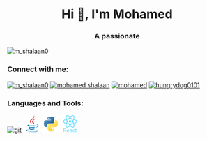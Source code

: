 <h1 align="center">Hi 👋, I'm Mohamed</h1>
<h3 align="center">A passionate</h3>

<p align="left"> <a href="https://twitter.com/m_shalaan0" target="blank"><img src="https://img.shields.io/twitter/follow/m_shalaan0?logo=twitter&style=for-the-badge" alt="m_shalaan0" /></a> </p>

<h3 align="left">Connect with me:</h3>
<p align="left">
<a href="https://twitter.com/m_shalaan0" target="blank"><img align="center" src="https://raw.githubusercontent.com/rahuldkjain/github-profile-readme-generator/master/src/images/icons/Social/twitter.svg" alt="m_shalaan0" height="30" width="40" /></a>
<a href="https://linkedin.com/in/mohamed shalaan" target="blank"><img align="center" src="https://raw.githubusercontent.com/rahuldkjain/github-profile-readme-generator/master/src/images/icons/Social/linked-in-alt.svg" alt="mohamed shalaan" height="30" width="40" /></a>
<a href="https://stackoverflow.com/users/mohamed" target="blank"><img align="center" src="https://raw.githubusercontent.com/rahuldkjain/github-profile-readme-generator/master/src/images/icons/Social/stack-overflow.svg" alt="mohamed" height="30" width="40" /></a>
<a href="https://www.hackerrank.com/hungrydog0101" target="blank"><img align="center" src="https://raw.githubusercontent.com/rahuldkjain/github-profile-readme-generator/master/src/images/icons/Social/hackerrank.svg" alt="hungrydog0101" height="30" width="40" /></a>
</p>

<h3 align="left">Languages and Tools:</h3>
<p align="left"> <a href="https://git-scm.com/" target="_blank" rel="noreferrer"> <img src="https://www.vectorlogo.zone/logos/git-scm/git-scm-icon.svg" alt="git" width="40" height="40"/> </a> <a href="https://www.java.com" target="_blank" rel="noreferrer"> <img src="https://raw.githubusercontent.com/devicons/devicon/master/icons/java/java-original.svg" alt="java" width="40" height="40"/> </a> <a href="https://www.python.org" target="_blank" rel="noreferrer"> <img src="https://raw.githubusercontent.com/devicons/devicon/master/icons/python/python-original.svg" alt="python" width="40" height="40"/> </a> <a href="https://reactjs.org/" target="_blank" rel="noreferrer"> <img src="https://raw.githubusercontent.com/devicons/devicon/master/icons/react/react-original-wordmark.svg" alt="react" width="40" height="40"/> </a> </p>

